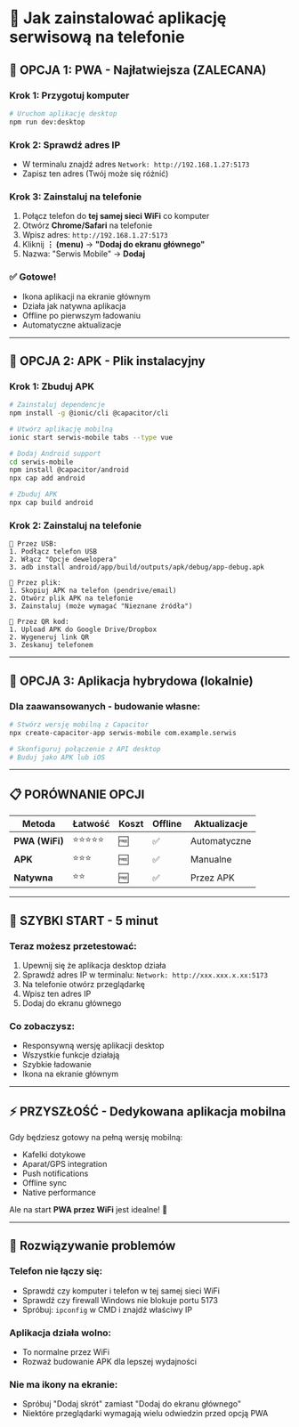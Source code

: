# 📱 Jak zainstalować aplikację serwisową na telefonie

## 🎯 **OPCJA 1: PWA - Najłatwiejsza (ZALECANA)**

### **Krok 1: Przygotuj komputer**
```bash
# Uruchom aplikację desktop
npm run dev:desktop
```

### **Krok 2: Sprawdź adres IP**
- W terminalu znajdź adres `Network: http://192.168.1.27:5173`
- Zapisz ten adres (Twój może się różnić)

### **Krok 3: Zainstaluj na telefonie**
1. Połącz telefon do **tej samej sieci WiFi** co komputer
2. Otwórz **Chrome/Safari** na telefonie
3. Wpisz adres: `http://192.168.1.27:5173`
4. Kliknij **⋮ (menu)** → **"Dodaj do ekranu głównego"**
5. Nazwa: "Serwis Mobile" → **Dodaj**

### **✅ Gotowe!**
- Ikona aplikacji na ekranie głównym
- Działa jak natywna aplikacja
- Offline po pierwszym ładowaniu
- Automatyczne aktualizacje

---

## 🎯 **OPCJA 2: APK - Plik instalacyjny**

### **Krok 1: Zbuduj APK**
```bash
# Zainstaluj dependencje
npm install -g @ionic/cli @capacitor/cli

# Utwórz aplikację mobilną
ionic start serwis-mobile tabs --type vue

# Dodaj Android support
cd serwis-mobile
npm install @capacitor/android
npx cap add android

# Zbuduj APK
npx cap build android
```

### **Krok 2: Zainstaluj na telefonie**
```
🔸 Przez USB:
1. Podłącz telefon USB
2. Włącz "Opcje dewelopera"
3. adb install android/app/build/outputs/apk/debug/app-debug.apk

🔸 Przez plik:
1. Skopiuj APK na telefon (pendrive/email)
2. Otwórz plik APK na telefonie
3. Zainstaluj (może wymagać "Nieznane źródła")

🔸 Przez QR kod:
1. Upload APK do Google Drive/Dropbox
2. Wygeneruj link QR
3. Zeskanuj telefonem
```

---

## 🎯 **OPCJA 3: Aplikacja hybrydowa (lokalnie)**

### **Dla zaawansowanych - budowanie własne:**
```bash
# Stwórz wersję mobilną z Capacitor
npx create-capacitor-app serwis-mobile com.example.serwis

# Skonfiguruj połączenie z API desktop
# Buduj jako APK lub iOS
```

---

## 📋 **PORÓWNANIE OPCJI**

| Metoda | Łatwość | Koszt | Offline | Aktualizacje |
|--------|---------|-------|---------|--------------|
| **PWA (WiFi)** | ⭐⭐⭐⭐⭐ | 🆓 | ✅ | Automatyczne |
| **APK** | ⭐⭐⭐ | 🆓 | ✅ | Manualne |
| **Natywna** | ⭐⭐ | 🆓 | ✅ | Przez APK |

---

## 🚨 **SZYBKI START - 5 minut**

### **Teraz możesz przetestować:**
1. Upewnij się że aplikacja desktop działa
2. Sprawdź adres IP w terminalu: `Network: http://xxx.xxx.x.xx:5173`
3. Na telefonie otwórz przeglądarkę
4. Wpisz ten adres IP
5. Dodaj do ekranu głównego

### **Co zobaczysz:**
- Responsywną wersję aplikacji desktop
- Wszystkie funkcje działają
- Szybkie ładowanie
- Ikona na ekranie głównym

---

## ⚡ **PRZYSZŁOŚĆ - Dedykowana aplikacja mobilna**

Gdy będziesz gotowy na pełną wersję mobilną:
- Kafelki dotykowe
- Aparat/GPS integration
- Push notifications
- Offline sync
- Native performance

Ale na start **PWA przez WiFi** jest idealne! 🚀

---

## 🔧 **Rozwiązywanie problemów**

### **Telefon nie łączy się:**
- Sprawdź czy komputer i telefon w tej samej sieci WiFi
- Sprawdź czy firewall Windows nie blokuje portu 5173
- Spróbuj: `ipconfig` w CMD i znajdź właściwy IP

### **Aplikacja działa wolno:**
- To normalne przez WiFi
- Rozważ budowanie APK dla lepszej wydajności

### **Nie ma ikony na ekranie:**
- Spróbuj "Dodaj skrót" zamiast "Dodaj do ekranu głównego"
- Niektóre przeglądarki wymagają wielu odwiedzin przed opcją PWA 